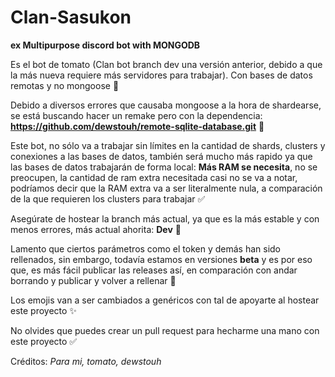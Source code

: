 # Clan-Sasukon

**ex Multipurpose discord bot with MONGODB**

Es el bot de tomato (Clan bot branch dev una versión anterior, debido a que la más nueva requiere más servidores para trabajar). Con bases de datos remotas y no mongoose 🥳

Debido a diversos errores que causaba mongoose a la hora de shardearse, se está buscando hacer un remake pero con la dependencia: **https://github.com/dewstouh/remote-sqlite-database.git** 🔰

Este bot, no sólo va a trabajar sin límites en la cantidad de shards, clusters y conexiones a las bases de datos, también será mucho más rapido ya que las bases de datos trabajarán de forma local: **Más RAM se necesita**, no se preocupen, la cantidad de ram extra necesitada casi no se va a notar, podríamos decir que la RAM extra va a ser literalmente nula, a comparación de la que requieren los clusters para trabajar ✅

Asegúrate de hostear la branch más actual, ya que es la más estable y con menos errores, más actual ahorita: **__Dev__** 🤖

Lamento que ciertos parámetros como el token y demás han sido rellenados, sin embargo, todavía estamos en versiones **beta** y es por eso que, es más fácil publicar las releases así, en comparación con andar borrando y publicar y volver a rellenar 🙂

Los emojis van a ser cambiados a genéricos con tal de apoyarte al hostear este proyecto ✨

No olvides que puedes crear un pull request para hecharme una mano con este proyecto ✅


Créditos: *Para mi, tomato, dewstouh*
